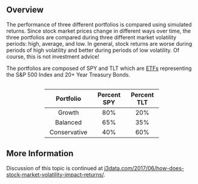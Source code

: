 ## Overview

The performance of three different portfolios is compared using simulated returns. Since stock market prices change in different ways over time, the three portfolios are compared during three different market volatility periods: high, average, and low. In general, stock returns are worse during periods of high volatility and better during periods of low volatility. Of course, this is not investment advice!

The portfolios are composed of SPY and TLT which are [ETFs](https://www.fidelity.com/learning-center/investment-products/etf/what-are-etfs) representing the S&P 500 Index and 20+ Year Treasury Bonds.

<table style="margin-top:30px;width:60%;margin-left:auto;margin-right:auto;">
<colgroup>
<col width="18%" />
<col width="19%" />
<col width="19%" />
</colgroup>
<thead>
<tr class="header">
<th align="center">Portfolio</th>
<th align="center">Percent SPY</th>
<th align="center">Percent TLT</th>
</tr>
</thead>
<tbody>
<tr class="odd">
<td align="center">Growth</td>
<td align="center">80%</td>
<td align="center">20%</td>
</tr>
<tr class="even">
<td align="center">Balanced</td>
<td align="center">65%</td>
<td align="center">35%</td>
</tr>
<tr class="odd">
<td align="center">Conservative</td>
<td align="center">40%</td>
<td align="center">60%</td>
</tr>
</tbody>
</table>

## More Information

Discussion of this topic is continued at [j3data.com/2017/06/how-does-stock-market-volatility-impact-returns/](http://j3data.com/2017/06/how-does-stock-market-volatility-impact-returns/?utm_source=simulation_code).
